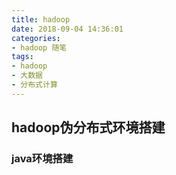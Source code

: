```yaml
---
title: hadoop
date: 2018-09-04 14:36:01
categories: 
- hadoop 随笔
tags:
- hadoop
- 大数据
- 分布式计算
---
```

## hadoop伪分布式环境搭建

### java环境搭建
